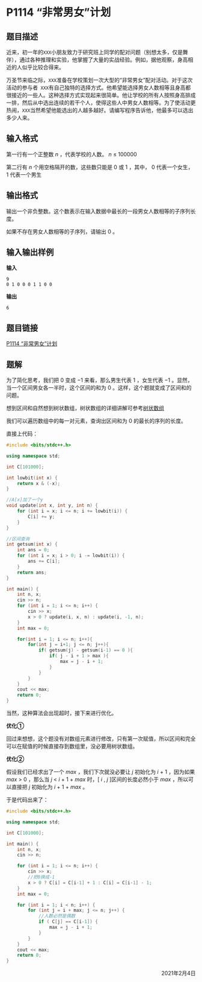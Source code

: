 #  P1114 “非常男女”计划

## 题目描述

近来，初一年的`XXX`小朋友致力于研究班上同学的配对问题（别想太多，仅是舞伴），通过各种推理和实验，他掌握了大量的实战经验。例如，据他观察，身高相近的人似乎比较合得来。

万圣节来临之际，`XXX`准备在学校策划一次大型的“非常男女”配对活动。对于这次活动的参与者` XXX`有自己独特的选择方式。他希望能选择男女人数相等且身高都很接近的一些人。这种选择方式实现起来很简单。他让学校的所有人按照身高排成一排，然后从中选出连续的若干个人，使得这些人中男女人数相等。为了使活动更热闹，`XXX`当然希望他能选出的人越多越好。请编写程序告诉他，他最多可以选出多少人来。

## 输入格式

第一行有一个正整数 $n$ ，代表学校的人数。  $n$ ≤ $100000$ 

第二行有 $n$ 个用空格隔开的数，这些数只能是 $0$ 或 $1$ ，其中， $0$ 代表一个女生， $1$ 代表一个男生

## 输出格式

输出一个非负整数。这个数表示在输入数据中最长的一段男女人数相等的子序列长度。

如果不存在男女人数相等的子序列，请输出 $0$ 。

## 输入输出样例

**输入**

```
9
0 1 0 0 0 1 1 0 0
```

**输出**

```
6
```

## 题目链接

[P​1114 “非常男女”计划 ](https://www.luogu.com.cn/problem/P1114)

## 题解

为了简化思考，我们把 $0$ 变成 $-1$ 来看，那么男生代表 $1$ ，女生代表 $-1$ 。显然，当一个区间男女各一半时，这个区间的和为 $0$ 。这样，这个题就变成了区间和的问题。

想到区间和自然想到树状数组，树状数组的详细讲解可参考[树状数组](./docs/常用数据结构/树状数组.md)

我们可以遍历数组中的每一对元素，查询出区间和为 $0$ 的最长的序列的长度。

直接上代码：

```c++
#include <bits/stdc++.h>

using namespace std;

int C[101000];

int lowbit(int x) {
    return x & (-x);
}

//A[x]加了一个y
void update(int x, int y, int n) {
    for (int i = x; i <= n; i += lowbit(i)) {
        C[i] += y;
    }
}

//区间查询
int getsum(int x) {
    int ans = 0;
    for (int i = x; i > 0; i -= lowbit(i)) {
        ans += C[i];
    }
    return ans;
}

int main() {
    int n, x;
    cin >> n;
    for (int i = 1; i <= n; i++) {
        cin >> x;
        x > 0 ? update(i, x, n) : update(i, -1, n);
    }
    int max = 0;

    for(int i = 1; i <= n; i++){
        for(int j = i+1; j <= n; j++){
            if( getsum(j) - getsum(i-1) == 0 ){
                if( j - i + 1 > max ){
                    max = j - i + 1;
                }
            }
        }
    }
    cout << max;
    return 0;
}
```

当然，这种算法会出现超时，接下来进行优化。

**优化①**

回过来想想，这个题没有对数组元素进行修改，只有第一次赋值，所以区间和完全可以在赋值的时候直接存到数组里，没必要用树状数组。

**优化②**

假设我们已经求出了一个 $max$ ，我们下次就没必要让 $j$ 初始化为 $i$ + $1$ ，因为如果 $max$ > $0$ ，那么当 $j$ < $i$ + $1$ + $max$ 时，[ $i$ , $j$ ]区间的长度必然小于 $max$ ，所以可以直接把 $j$ 初始化为 $i$ + $1$ + $max$ 。

于是代码出来了：

```c++
#include <bits/stdc++.h>

using namespace std;

int C[101000];

int main() {
    int n, x;
    cin >> n;

    for (int i = 1; i <= n; i++) {
        cin >> x;
        //把0换成-1
        x > 0 ? C[i] = C[i-1] + 1 : C[i] = C[i-1] - 1;
    }
    int max = 0;

    for (int i = 1; i < n; i++) {
        for (int j = i + max; j <= n; j++) {
            //人数必然是偶数
            if ( C[j] == C[i-1]) {
                max = j - i + 1;
            }
        }
    }
    cout << max;
    return 0;
}
```

<div align=right>
    2021年2月4日
</div>

